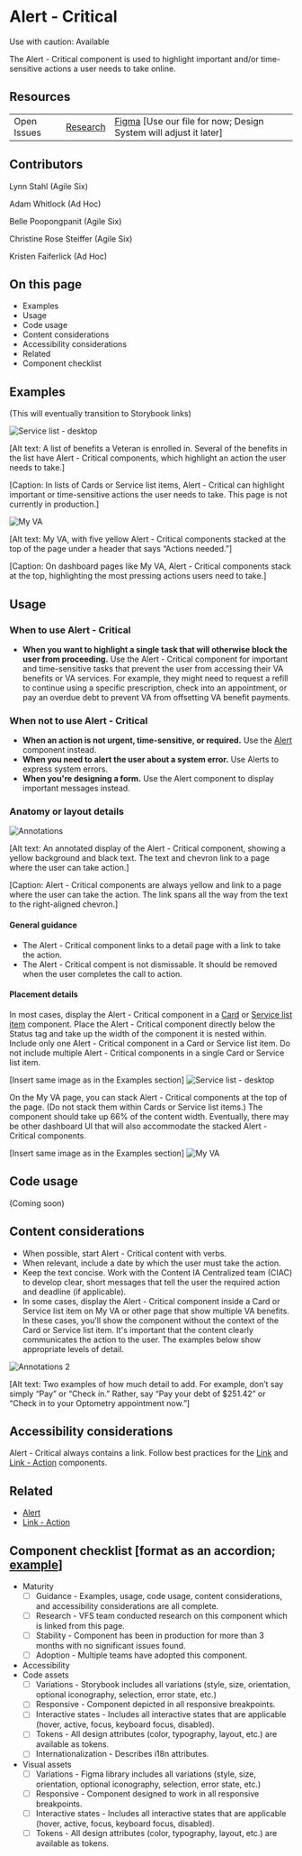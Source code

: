 # Alert - Critical

Use with caution: Available

The Alert - Critical component is used to highlight important and/or time-sensitive actions a user needs to take online.

## Resources
<table>
  <tr>
   <td>Open Issues
   </td>
   <td><a href="https://github.com/department-of-veterans-affairs/va.gov-team/blob/master/products/authenticated-patterns/Patterns/Critical-Information/Desk%20research%20report.md">Research</a>  
   </td>
   <td><a href="https://www.figma.com/design/UOx5GSKdZW9GVAjy7078hT/AEDP---Critical-Information?node-id=2-129&t=wkfhJB4eXXQAgeV2-1">Figma</a> [Use our file for now; Design System will adjust it later]
   </td>
  </tr>
</table>

## Contributors

Lynn Stahl (Agile Six)

Adam Whitlock (Ad Hoc)

Belle Poopongpanit (Agile Six)

Christine Rose Steiffer (Agile Six)

Kristen Faiferlick (Ad Hoc)

## On this page

* Examples
* Usage
* Code usage
* Content considerations
* Accessibility considerations 
* Related
* Component checklist


## Examples

(This will eventually transition to Storybook links)

![Service list - desktop](https://github.com/user-attachments/assets/e763c2f6-492f-4717-8b09-0d3dbebb2690)

[Alt text: A list of benefits a Veteran is enrolled in. Several of the benefits in the list have Alert - Critical components, which highlight an action the user needs to take.]

[Caption: In lists of Cards or Service list items, Alert - Critical can highlight important or time-sensitive actions the user needs to take. This page is not currently in production.]

![My VA](https://github.com/user-attachments/assets/46f768dd-ac0d-424a-bdce-56156c0f92e5)

[Alt text: My VA, with five yellow Alert - Critical components stacked at the top of the page under a header that says “Actions needed.”]

[Caption: On dashboard pages like My VA, Alert - Critical components stack at the top, highlighting the most pressing actions users need to take.]


## Usage

### When to use Alert - Critical

* **When you want to highlight a single task that will otherwise block the user from proceeding.** Use the Alert - Critical component for important and time-sensitive tasks that prevent the user from accessing their VA benefits or VA services. For example, they might need to request a refill to continue using a specific prescription, check into an appointment, or pay an overdue debt to prevent VA from offsetting VA benefit payments. 

### When not to use Alert - Critical

* **When an action is not urgent, time-sensitive, or required.** Use the [Alert](https://design.va.gov/components/alert/) component instead.
* **When you need to alert the user about a system error.** Use Alerts to express system errors.
* **When you're designing a form.** Use the Alert component to display important messages instead. 

### Anatomy or layout details

![Annotations](https://github.com/user-attachments/assets/1f640f8b-0373-4414-bcc5-c659388dbdd6)

[Alt text: An annotated display of the Alert - Critical component, showing a yellow background and black text. The text and chevron link to a page where the user can take action.]

[Caption: Alert - Critical components are always yellow and link to a page where the user can take the action. The link spans all the way from the text to the right-aligned chevron.]

#### General guidance
* The Alert - Critical component links to a detail page with a link to take the action. 
* The Alert - Critical compent is not dismissable. It should be removed when the user completes the call to action.

#### Placement details

In most cases, display the Alert - Critical component in a [Card](https://design.va.gov/components/card) or [Service list item](https://design.va.gov/components/service-list-item) component. Place the Alert - Critical component directly below the Status tag and take up the width of the component it is nested within. Include only one Alert - Critical component in a Card or Service list item. Do not include multiple Alert - Critical components in a single Card or Service list item.

[Insert same image as in the Examples section]
![Service list - desktop](https://github.com/user-attachments/assets/742a38d5-dfd3-4339-9db9-49a5ec14ed17)

On the My VA page, you can stack Alert - Critical components at the top of the page. (Do not stack them within Cards or Service list items.) The component should take up 66% of the content width. Eventually, there may be other dashboard UI that will also accommodate the stacked Alert - Critical components. 

[Insert same image as in the Examples section]
![My VA](https://github.com/user-attachments/assets/0a5135e9-a4a2-40a4-99ae-47b6ff57635c)


## Code usage

(Coming soon)

## Content considerations

* When possible, start Alert - Critical content with verbs.
* When relevant, include a date by which the user must take the action.
* Keep the text concise. Work with the Content IA Centralized team (CIAC) to develop clear, short messages that tell the user the required action and deadline (if applicable). 
* In some cases, display the Alert - Critical component inside a Card or Service list item on My VA or other page that show multiple VA benefits. In these cases, you'll show the component without the context of the Card or Service list item. It's important that the content clearly communicates the action to the user. The examples below show appropriate levels of detail. 

![Annotations 2](https://github.com/user-attachments/assets/10dcd3ef-3957-4a99-a499-1ee1e08ea87b)

[Alt text: Two examples of how much detail to add. For example, don’t say simply “Pay” or “Check in.” Rather, say “Pay your debt of $251.42” or “Check in to your Optometry appointment now.”]

## Accessibility considerations 

Alert - Critical always contains a link. Follow best practices for the [Link](https://design.va.gov/components/link/) and [Link - Action](https://design.va.gov/components/link/action) components. 

## Related

* [Alert](https://design.va.gov/components/alert/)
* [Link - Action](https://design.va.gov/components/link/action)

## Component checklist [format as an accordion; [example](https://design.va.gov/components/additional-info#component-checklist)]

* Maturity
    - [ ] Guidance - Examples, usage, code usage, content considerations, and accessibility considerations are all complete.
    - [ ] Research - VFS team conducted research on this component which is linked from this page.
    - [ ] Stability - Component has been in production for more than 3 months with no significant issues found.
    - [ ]  Adoption - Multiple teams have adopted this component.
* Accessibility
* Code assets
    - [ ] ​​Variations - Storybook includes all variations (style, size, orientation, optional iconography, selection, error state, etc.)
    - [ ] Responsive - Component depicted in all responsive breakpoints.
    - [ ] Interactive states - Includes all interactive states that are applicable (hover, active, focus, keyboard focus, disabled).
    - [ ] Tokens - All design attributes (color, typography, layout, etc.) are available as tokens.
    - [ ] Internationalization - Describes i18n attributes.
* Visual assets
    - [ ] Variations - Figma library includes all variations (style, size, orientation, optional iconography, selection, error state, etc.)
    - [ ] Responsive - Component designed to work in all responsive breakpoints.
    - [ ] Interactive states - Includes all interactive states that are applicable (hover, active, focus, keyboard focus, disabled).
    - [ ] Tokens - All design attributes (color, typography, layout, etc.) are available as tokens.
